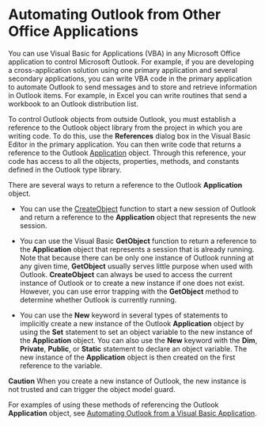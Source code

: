 
# Automating Outlook from Other Office Applications

You can use Visual Basic for Applications (VBA) in any Microsoft Office application to control Microsoft Outlook. For example, if you are developing a cross-application solution using one primary application and several secondary applications, you can write VBA code in the primary application to automate Outlook to send messages and to store and retrieve information in Outlook items. For example, in Excel you can write routines that send a workbook to an Outlook distribution list.

To control Outlook objects from outside Outlook, you must establish a reference to the Outlook object library from the project in which you are writing code. To do this, use the  **References** dialog box in the Visual Basic Editor in the primary application. You can then write code that returns a reference to the Outlook [Application](797003e7-ecd1-eccb-eaaf-32d6ddde8348.md) object. Through this reference, your code has access to all the objects, properties, methods, and constants defined in the Outlook type library.

There are several ways to return a reference to the Outlook  **Application** object.


- You can use the  [CreateObject](09b6ff5b-a750-c07d-7499-c1f8a00214fe.md) function to start a new session of Outlook and return a reference to the **Application** object that represents the new session.
    
- You can use the Visual Basic  **GetObject** function to return a reference to the **Application** object that represents a session that is already running. Note that because there can be only one instance of Outlook running at any given time, **GetObject** usually serves little purpose when used with Outlook. **CreateObject** can always be used to access the current instance of Outlook or to create a new instance if one does not exist. However, you can use error trapping with the **GetObject** method to determine whether Outlook is currently running.
    
- You can use the  **New** keyword in several types of statements to implicitly create a new instance of the Outlook **Application** object by using the **Set** statement to set an object variable to the new instance of the **Application** object. You can also use the **New** keyword with the **Dim**,  **Private**,  **Public**, or  **Static** statement to declare an object variable. The new instance of the **Application** object is then created on the first reference to the variable.
    

 **Caution**  When you create a new instance of Outlook, the new instance is not trusted and can trigger the object model guard.

For examples of using these methods of referencing the Outlook  **Application** object, see [Automating Outlook from a Visual Basic Application](623f91af-cd50-1ff0-9519-5a39cbcf5d18.md).
